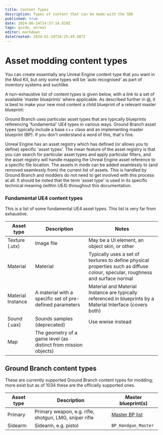 ```yaml
---
title: Content Types
description: Types of content that can be made with the SDK
published: true
date: 2024-06-24T14:37:14.019Z
tags: guide, unreal
editor: markdown
dateCreated: 2024-01-24T16:25:49.987Z
---
```


# Asset modding content types

You can create essentially any Unreal Engine content type that you want in the Mod Kit, but only some types will be 'auto recognised' as part of inventory systems and suchlike.

A non-exhaustive list of content types is given below, with a link to a set of available 'master blueprints' where applicable. As described further in @, it is best to make your new mod content a child blueprint of a relevant master blueprint:

Ground Branch uses particular asset types that are typically blueprints referencing 'fundamental' UE4 types in various ways. Ground Branch asset types typically include a base c++ class and an implementing master blueprint (BP). If you don't understand a word of this, that's fine.

Unreal Engine has an asset registry which has defined (or allows you to define) specific 'asset types'. The mean feature of the asset registry is that you can search for particular asset types and apply particular filters, and the asset registry will handle mapping the Unreal Engine asset reference to a specific file location. The assets in mods can be added seamlessly to (and removed seamlessly from) the current list of assets. This is handled by Ground Branch and modders do not need to get involved with this process at all. It should be noted that the term 'asset type' is used in its specific technical meaning (within UE4) throughout this documentation.

### Fundamental UE4 content types

This is a list of some fundamental UE4 asset types. This list is very far from exhaustive.

| Asset type | Description | Notes |
| --- | --- | --- |
| Texture (.utx) | Image file | May be a UI element, an object skin, or other |
| Material | Material | Typically uses a set of textures to define physical properties such as diffuse colour, specular, roughness and surface normal |
| Material Instance | A material with a specific set of pre-defined parameters | Material and Material Instance are typically referenced in blueprints by a Material Interface (covers both) 
| Sound (.uax) | Sounds samples (deprecated) | Use wwise instead |
| Map | The geometry of a game level (as distinct from mission objects) | |

## Ground Branch content types
These are currently supported Ground Branch content types for modding; more exist but as of 1034 these are the officially supported ones.

| Asset type | Description | Master blueprint(s) |
| --- | --- | --- |
| Primary | Primary weapon, e.g. rifle, shotgun, LMG, sniper rifle | [Master BP list](/modding/sdk/master-bps-weapons) |
| Sidearm | Sidearm, e.g. pistol | `BP_Handgun_Master` |

